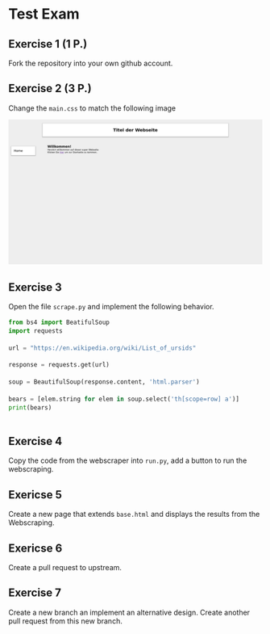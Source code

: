 # Test Exam

## Exercise 1 (1 P.)

Fork the repository into your own github account.

## Exercise 2 (3 P.)

Change the `main.css` to match the following image

![index.png](index.png)

## Exercise 3 

Open the file `scrape.py` and implement the following behavior.

```python
from bs4 import BeatifulSoup
import requests

url = "https://en.wikipedia.org/wiki/List_of_ursids"

response = requests.get(url)

soup = BeautifulSoup(response.content, 'html.parser')

bears = [elem.string for elem in soup.select('th[scope=row] a')]
print(bears)



```

## Exercise 4

Copy the code from the webscraper into `run.py`, add a button to run the
webscraping.

## Exericse 5

Create a new page that extends `base.html` and displays the results from the
Webscraping.

## Exericse 6

Create a pull request to upstream.

## Exercise 7

Create a new branch an implement an alternative design. Create another pull
request from this new branch.
